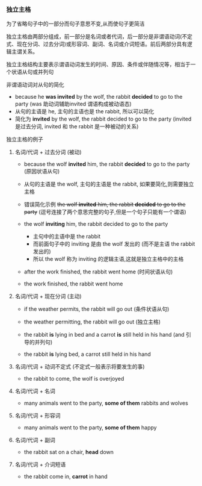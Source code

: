 ### 独立主格

为了省略句子中的一部分而句子意思不变,从而使句子更简洁

独立主格由两部分组成，前一部分是名词或者代词，后一部分是非谓语动词(不定式、现在分词、过去分词)或形容词、副词、名词或介词短语。前后两部分具有逻辑主谓关系。

独立主格结构主要表示谓语动词发生的时间、原因、条件或伴随情况等，相当于一个状语从句或并列句

非谓语动词对从句的简化

- because he **was invited** by the wolf, the rabbit **decided** to go to the party (was 助动词辅助invited 谓语构成被动语态)
- 从句的主语是 he, 主句的主语也是 the rabbit, 所以可以简化
- 简化为 **invited** by the wolf, the rabbit decided to go to the party (invited 是过去分词,  invited 和 the rabbit 是一种被动的关系)

独立主格的例子

1. 名词/代词 + 过去分词 (被动)

    - because the wolf **invited** him, the rabbit **decided** to go to the party (原因状语从句)

    - 从句的主语是 the wolf, 主句的主语是 the rabbit, 如果要简化,则需要独立主格

    - 错误简化示例 ~~the wolf **invited** him, the rabbit **decided** to go to the party~~ (逗号连接了两个意思完整的句子,但是一个句子只能有一个谓语)

    - the wolf **inviting** him, the rabbit decided to go to the party 

        - 主句中的主语中是 the rabbit
        - 而前面句子中的 inviting 是由 the wolf 发出的 (而不是主语 the rabbit 发出的)
        - 所以 the wolf 称为 inviting 的逻辑主语,这就是独立主格中的主格

        

    - after the work finished, the rabbit went home (时间状语从句)

    - the work finished, the rabbit went home

2. 名词/代词 + 现在分词 (主动)

    - if the weather permits, the rabbit will go out (条件状语从句)

    - the weather permitting, the rabbit will go out (独立主格)

        

    - the rabbit **is** lying in bed and a carrot **is** still held in his hand (and 引导的并列句)

    - the rabbit **is** lying bed, a carrot still held in his hand

3. 名词/代词 + 动词不定式 (不定式一般表示将要发生的事)

    - the rabbit to come, the wolf is overjoyed

4. 名词/代词 + 名词

   - many animals went to the party, **some of them** rabbits and wolves

5. 名词/代词 + 形容词

    - many animals went to the party, **some of them** happy

6. 名词/代词 + 副词

    - the rabbit sat on a chair, **head** down

7. 名词/代词 + 介词短语

    - the rabbit come in, **carrot** in hand

